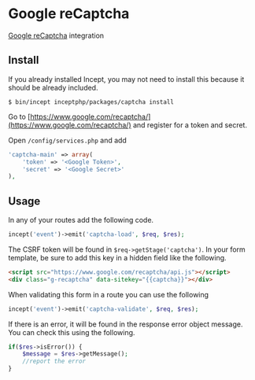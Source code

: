# Google reCaptcha

[Google reCaptcha](https://www.google.com/recaptcha/about/) integration

## Install

If you already installed Incept, you may not need to install this because it
should be already included.

```
$ bin/incept inceptphp/packages/captcha install
```

Go to [https://www.google.com/recaptcha/](https://www.google.com/recaptcha/) and
register for a token and secret.

Open `/config/services.php` and add

```php
'captcha-main' => array(
    'token' => '<Google Token>',
    'secret' => '<Google Secret>'
),
```

## Usage

In any of your routes add the following code.

```php
incept('event')->emit('captcha-load', $req, $res);
```

The CSRF token will be found in `$req->getStage('captcha')`. In your form
template, be sure to add this key in a hidden field like the following.

```html
<script src="https://www.google.com/recaptcha/api.js"></script>
<div class="g-recaptcha" data-sitekey="{{captcha}}"></div>
```

When validating this form in a route you can use the following

```php
incept('event')->emit('captcha-validate', $req, $res);
```

If there is an error, it will be found in the response error object message.
You can check this using the following.

```php
if($res->isError()) {
    $message = $res->getMessage();
    //report the error
}
```

